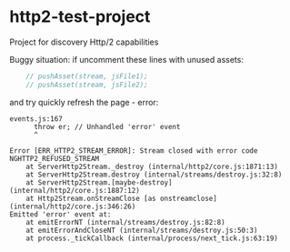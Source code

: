 # http2-test-project
Project for discovery Http/2 capabilities

Buggy situation:
if uncomment these lines with unused assets:
```js
    // pushAsset(stream, jsFile1);
    // pushAsset(stream, jsFile2);
```
and try quickly refresh the page - error:
```
events.js:167
      throw er; // Unhandled 'error' event
      ^

Error [ERR_HTTP2_STREAM_ERROR]: Stream closed with error code NGHTTP2_REFUSED_STREAM
    at ServerHttp2Stream._destroy (internal/http2/core.js:1871:13)
    at ServerHttp2Stream.destroy (internal/streams/destroy.js:32:8)
    at ServerHttp2Stream.[maybe-destroy] (internal/http2/core.js:1887:12)
    at Http2Stream.onStreamClose [as onstreamclose] (internal/http2/core.js:346:26)
Emitted 'error' event at:
    at emitErrorNT (internal/streams/destroy.js:82:8)
    at emitErrorAndCloseNT (internal/streams/destroy.js:50:3)
    at process._tickCallback (internal/process/next_tick.js:63:19)
```
